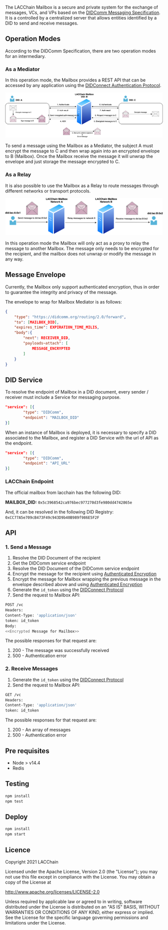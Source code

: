 The LACChain Mailbox is a secure and private system for the exchange of messages, VCs, and VPs based on the [DIDComm Messaging Specification](https://identity.foundation/didcomm-messaging/spec/). It is a controlled by a centralized server that allows entities identified by a DID to send and receive messages.

## Operation Modes

According to the DIDComm Specification, there are two operation modes for an intermediary.

### As a Mediator

In this operation mode, the Mailbox provides a REST API that can be accessed by any application using the [DIDConnect Authentication Protocol](https://dev.lacchain.net/en/working-groups/ssi/authentication).

![Mailbox Mediator](./_assets/mediator.png)

To send a message using the Mailbox as a Mediator, the subject A must encrypt the message to C and then wrap again into an encrypted envelope to B (Mailbox). 
Once the Mailbox receive the message it will unwrap the envelope and just storage the message encrypted to C.

### As a Relay

It is also possible to use the Mailbox as a Relay to route messages through different networks or transport protocols.

![Mailbox Relay](./_assets/relay.png)

In this operation mode the Mailbox will only act as a proxy to relay the message to another Mailbox. 
The message only needs to be encrypted for the recipient, and the mailbox does not unwrap or modify the message in any way.

## Message Envelope

Currently, the Mailbox only support authenticated encryption, thus in order to guarantee the integrity and privacy of the message.

The envelope to wrap for Mailbox Mediator is as follows:

```json
{
    "type": "https://didcomm.org/routing/2.0/forward",
    "to": [MAILBOX_DID],
    "expires_time": EXPIRATION_TIME_MILIS,
    "body":{
        "next": RECEIVER_DID,
        "payloads~attach": [
            MESSAGE_ENCRYPTED
        ]
    }
}
```

## DID Service

To resolve the endpoint of Mailbox in a DID document, every sender / receiver must include a Service for messaging purpose.

```json
"service": [{
        "type": "DIDComm",
        "endpoint": "MAILBOX_DID"
}]
```

When an instance of Mailbox is deployed, it is necessary to specify a DID associated to the Mailbox, and register a DID Service with the url of API as the endpoint.

```json
"service": [{
        "type": "DIDComm",
        "endpoint": "API_URL"
}]
```

### LACChain Endpoint

The official mailbox from lacchain has the following DID: 

**MAILBOX_DID:** ``0x5c3968542ca976bec977270d3fe980dd4742865e``

And, it can be resolved in the following DID Registry: ``0xCC77A5e709cB473F49c943D9b40B989f986E5F2F``

## API

### 1. Send a Message

1. Resolve the DID Document of the recipient
2. Get the DIDComm service endpoint
3. Resolve the DID Document of the DIDComm service endpoint
4. Encrypt the message for the recipient using [Authenticated Encryption](https://datatracker.ietf.org/doc/html/draft-madden-jose-ecdh-1pu-04) 
5. Encrypt the message for Mailbox wrapping the previous message in the envelope described above and using [Authenticated Encryption](https://datatracker.ietf.org/doc/html/draft-madden-jose-ecdh-1pu-04)
6. Generate the ``id_token`` using the [DIDConnect Protocol](https://dev.lacchain.net/en/working-groups/ssi/authentication)
7. Send the request to Mailbox API:
```bash
POST /vc
Headers:
Content-Type: 'application/json'
token: id_token
Body:
<<Encrypted Message for Mailbox>>
```

The possible responses for that request are:

1. 200 - The message was successfully received 
2. 500 - Authentication error

### 2. Receive Messages

1. Generate the ``id_token`` using the [DIDConnect Protocol](https://dev.lacchain.net/en/working-groups/ssi/authentication)
2. Send the request to Mailbox API:
```bash
GET /vc
Headers:
Content-Type: 'application/json'
token: id_token
```

The possible responses for that request are:

1. 200 - An array of messages
2. 500 - Authentication error

## Pre requisites

- Node > v14.4
- Redis

## Testing

```bash
npm install
npm test
```

## Deploy

```bash
npm install
npm start
```

## Licence

Copyright 2021 LACChain

Licensed under the Apache License, Version 2.0 (the "License"); you may not use this file except in compliance with the License. You may obtain a copy of the License at

http://www.apache.org/licenses/LICENSE-2.0

Unless required by applicable law or agreed to in writing, software distributed under the License is distributed on an "AS IS" BASIS, WITHOUT WARRANTIES OR CONDITIONS OF ANY KIND, either express or implied. See the License for the specific language governing permissions and limitations under the License.

